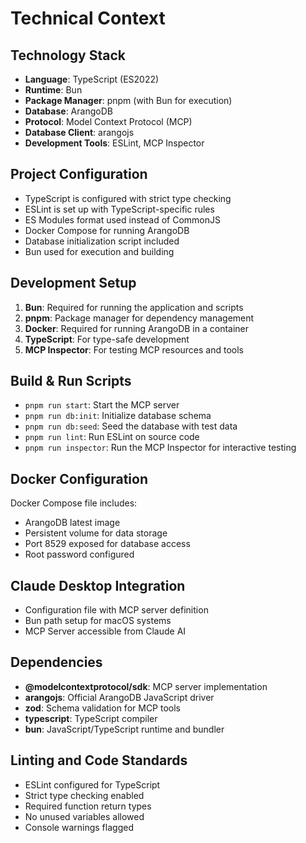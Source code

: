 # Technical Context

## Technology Stack
- **Language**: TypeScript (ES2022)
- **Runtime**: Bun
- **Package Manager**: pnpm (with Bun for execution)
- **Database**: ArangoDB
- **Protocol**: Model Context Protocol (MCP)
- **Database Client**: arangojs
- **Development Tools**: ESLint, MCP Inspector

## Project Configuration
- TypeScript is configured with strict type checking
- ESLint is set up with TypeScript-specific rules
- ES Modules format used instead of CommonJS
- Docker Compose for running ArangoDB
- Database initialization script included
- Bun used for execution and building

## Development Setup
1. **Bun**: Required for running the application and scripts
2. **pnpm**: Package manager for dependency management
3. **Docker**: Required for running ArangoDB in a container
4. **TypeScript**: For type-safe development
5. **MCP Inspector**: For testing MCP resources and tools

## Build & Run Scripts
- `pnpm run start`: Start the MCP server
- `pnpm run db:init`: Initialize database schema
- `pnpm run db:seed`: Seed the database with test data
- `pnpm run lint`: Run ESLint on source code
- `pnpm run inspector`: Run the MCP Inspector for interactive testing

## Docker Configuration
Docker Compose file includes:
- ArangoDB latest image
- Persistent volume for data storage
- Port 8529 exposed for database access
- Root password configured

## Claude Desktop Integration
- Configuration file with MCP server definition
- Bun path setup for macOS systems
- MCP Server accessible from Claude AI

## Dependencies
- **@modelcontextprotocol/sdk**: MCP server implementation
- **arangojs**: Official ArangoDB JavaScript driver
- **zod**: Schema validation for MCP tools
- **typescript**: TypeScript compiler
- **bun**: JavaScript/TypeScript runtime and bundler

## Linting and Code Standards
- ESLint configured for TypeScript
- Strict type checking enabled
- Required function return types
- No unused variables allowed
- Console warnings flagged 
